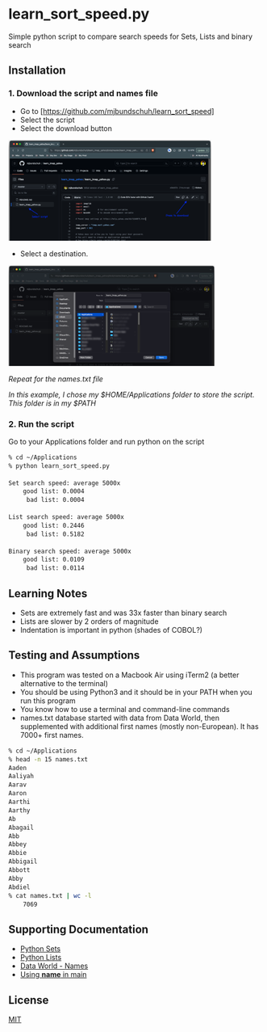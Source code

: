 # learn_sort_speed.py

Simple python script to compare search speeds for Sets, Lists and binary search

## Installation

### 1. Download the script and names file

* Go to [https://github.com/mjbundschuh/learn_sort_speed] 
* Select the script
* Select the download button

<img src="images/learn_imap_yahoo1.png" alt="Download Speed Script" height="200"/>

* Select a destination. 

<img src="images/learn_imap_yahoo2.png" alt="Select Download Location" height="200"/>

*Repeat for the names.txt file*

_In this example, I chose my $HOME/Applications folder to store the script. This folder is in my $PATH_

### 2. Run the script

Go to your Applications folder and run python on the script

```bash
% cd ~/Applications
% python learn_sort_speed.py

Set search speed: average 5000x
	good list: 0.0004
	 bad list: 0.0004

List search speed: average 5000x
	good list: 0.2446
	 bad list: 0.5182

Binary search speed: average 5000x
	good list: 0.0109
	 bad list: 0.0114

```

## Learning Notes
* Sets are extremely fast and was 33x faster than binary search
* Lists are slower by 2 orders of magnitude
* Indentation is important in python (shades of COBOL?)

## Testing and Assumptions

* This program was tested on a Macbook Air using iTerm2 (a better alternative to the terminal)
* You should be using Python3 and it should be in your PATH when you run this program
* You know how to use a terminal and command-line commands
* names.txt database started with data from Data World, then supplemented with additional first names (mostly non-European). It has 7000+ first names.

```bash
% cd ~/Applications
% head -n 15 names.txt
Aaden
Aaliyah
Aarav
Aaron
Aarthi
Aarthy
Ab
Abagail
Abb
Abbey
Abbie
Abbigail
Abbott
Abby
Abdiel
% cat names.txt | wc -l
    7069
```

## Supporting Documentation

* [Python Sets](https://realpython.com/python-sets/)
* [Python Lists](https://realpython.com/python-list/#appending-a-single-item-at-once-append)
* [Data World - Names](https://data.world/alexandra/baby-names)
* [Using __name__ in main](https://stackoverflow.com/questions/419163/what-does-if-name-main-do#419185)

## License

[MIT](https://choosealicense.com/licenses/mit/)

